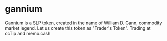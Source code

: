 # gannium
Gannium is a SLP token, created in the name of William D. Gann, commodity market legend. Let us create this token as "Trader's Token". Trading at ccTip and memo.cash
